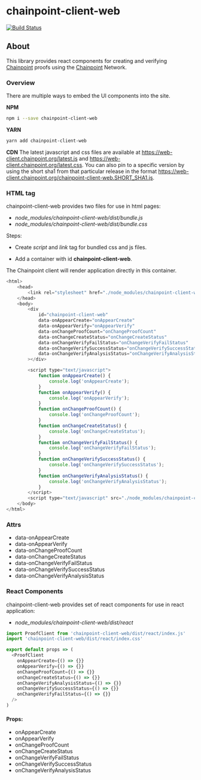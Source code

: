# chainpoint-client-web

[![Build Status](https://travis-ci.com/chainpoint/chainpoint-client-web.svg?branch=master)](https://travis-ci.com/chainpoint/chainpoint-client-web)

## About

This library provides react components for creating and verifying [Chainpoint](https://chainpoint.org) proofs using the [Chainpoint](https://chainpoint.org) Network.

### Overview

There are multiple ways to embed the UI components into the site.

**NPM**

```bash
npm i --save chainpoint-client-web
```

**YARN**

```bash
yarn add chainpoint-client-web
```

**CDN**
The latest javascript and css files are available at https://web-client.chainpoint.org/latest.js and https://web-client.chainpoint.org/latest.css. You can also pin to a specific version by using the short sha1 from that particular release in the format https://web-client.chainpoint.org/chainpoint-client-web.SHORT_SHA1.js.

### HTML tag

chainpoint-client-web provides two files for use in html pages:

- _node_modules/chainpoint-client-web/dist/bundle.js_
- _node_modules/chainpoint-client-web/dist/bundle.css_

Steps:

- Create _script_ and _link_ tag for bundled css and js files.

- Add a container with id **chainpoint-client-web**.

The Chainpoint client will render application directly in this container.

```js
<html>
    <head>
        <link rel="stylesheet" href="./node_modules/chainpoint-client-web/dist/bundle.css" />
    </head>
    <body>
        <div
            id="chainpoint-client-web"
            data-onAppearCreate="onAppearCreate"
            data-onAppearVerify="onAppearVerify"
            data-onChangeProofCount="onChangeProofCount"
            data-onChangeCreateStatus="onChangeCreateStatus"
            data-onChangeVerifyFailStatus="onChangeVerifyFailStatus"
            data-onChangeVerifySuccessStatus="onChangeVerifySuccessStatus"
            data-onChangeVerifyAnalysisStatus="onChangeVerifyAnalysisStatus"
        ></div>

        <script type="text/javascript">
            function onAppearCreate() {
                console.log('onAppearCreate');
            }
            function onAppearVerify() {
                console.log('onAppearVerify');
            }
            function onChangeProofCount() {
                console.log('onChangeProofCount');
            }
            function onChangeCreateStatus() {
                console.log('onChangeCreateStatus');
            }
            function onChangeVerifyFailStatus() {
                console.log('onChangeVerifyFailStatus');
            }
            function onChangeVerifySuccessStatus() {
                console.log('onChangeVerifySuccessStatus');
            }
            function onChangeVerifyAnalysisStatus() {
                console.log('onChangeVerifyAnalysisStatus');
            }
        </script>
        <script type="text/javascript" src="./node_modules/chainpoint-client-web/dist/bundle.js"></script>
    </body>
</html>
```

### Attrs

- data-onAppearCreate
- data-onAppearVerify
- data-onChangeProofCount
- data-onChangeCreateStatus
- data-onChangeVerifyFailStatus
- data-onChangeVerifySuccessStatus
- data-onChangeVerifyAnalysisStatus

### React Components

chainpoint-client-web provides set of react components for use in react application:

- _node_modules/chainpoint-client-web/dist/react_

```js
import ProofClient from 'chainpoint-client-web/dist/react/index.js'
import 'chainpoint-client-web/dist/react/index.css'

export default props => (
  <ProofClient
    onAppearCreate={() => {}}
    onAppearVerify={() => {}}
    onChangeProofCount={() => {}}
    onChangeCreateStatus={() => {}}
    onChangeVerifyAnalysisStatus={() => {}}
    onChangeVerifySuccessStatus={() => {}}
    onChangeVerifyFailStatus={() => {}}
  />
)
```

#### Props:

- onAppearCreate
- onAppearVerify
- onChangeProofCount
- onChangeCreateStatus
- onChangeVerifyFailStatus
- onChangeVerifySuccessStatus
- onChangeVerifyAnalysisStatus
